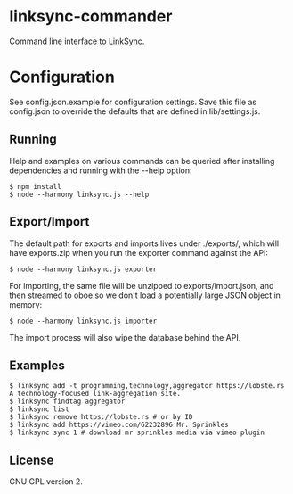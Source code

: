 # linksync-commander #

Command line interface to LinkSync.

# Configuration #

See config.json.example for configuration settings.  Save this file as config.json to override the defaults that are defined in lib/settings.js.

## Running ##

Help and examples on various commands can be queried after installing dependencies and running with the --help option:

	$ npm install
	$ node --harmony linksync.js --help

## Export/Import ##

The default path for exports and imports lives under ./exports/, which will
have exports.zip when you run the exporter command against the API:

	$ node --harmony linksync.js exporter

For importing, the same file will be unzipped to exports/import.json, and then
streamed to oboe so we don't load a potentially large JSON object in memory:

	$ node --harmony linksync.js importer

The import process will also wipe the database behind the API.

## Examples ##

	$ linksync add -t programming,technology,aggregator https://lobste.rs A technology-focused link-aggregation site.
	$ linksync findtag aggregator
	$ linksync list
	$ linksync remove https://lobste.rs # or by ID
	$ linksync add https://vimeo.com/62232896 Mr. Sprinkles
	$ linksync sync 1 # download mr sprinkles media via vimeo plugin

## License ##

GNU GPL version 2.
